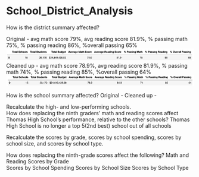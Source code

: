 # School_District_Analysis

How is the district summary affected?


Original - avg math score 79%, avg reading score 81.9%, % passing math 75%, % passing reading 86%, %overall passing 65%
![OG_DistrictSummary](https://github.com/vrod237/School_District_Analysis/blob/master/OriginalDistrictSummary.png)
Cleaned up - avg math score 78.9%, avg reading score 81.9%, % passing math 74%, % passing reading 85%, %overall passing 64%
![Revised_District_Summary](https://github.com/vrod237/School_District_Analysis/blob/master/RevisedDistrictSummary.png)

How is the school summary affected?
Original - 
Cleaned up -


Recalculate the high- and low-performing schools.   
How does replacing the ninth graders’ math and reading scores affect Thomas High School’s performance, relative to the other schools?
Thomas High School is no longer a top 5(2nd best) school out of all schools


Recalculate the scores by grade, scores by school spending, scores by school size, and scores by school type.


How does replacing the ninth-grade scores affect the following?
    Math and Reading Scores by Grade    
    Scores by School Spending
    Scores by School Size
    Scores by School Type
